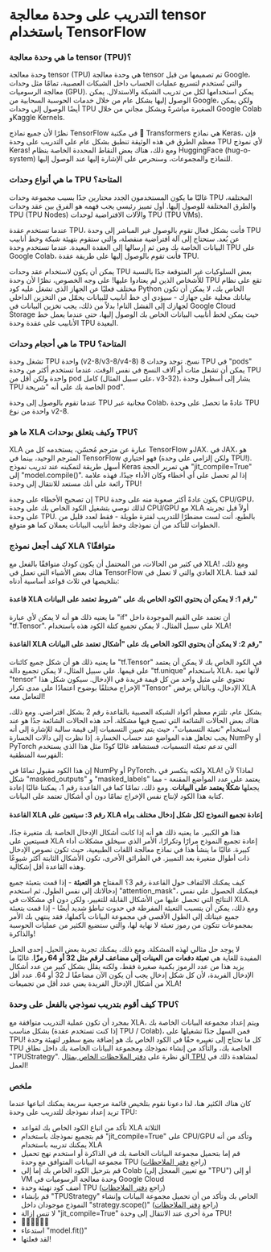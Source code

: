 # التدريب على وحدة معالجة tensor باستخدام TensorFlow

### ما هي وحدة معالجة tensor (TPU)؟

وحدة معالجة tensor (TPU) هي وحدة معالجة tensor تم تصميمها من قبل Google، والتي تُستخدم لتسريع عمليات الحساب داخل الشبكات العصبية، تمامًا مثل وحدات معالجة الرسوميات (GPU). يمكن استخدامها لكل من تدريب الشبكة والاستدلال. يمكن الوصول إليها بشكل عام من خلال خدمات الحوسبة السحابية من Google، ولكن يمكن أيضًا الوصول إلى وحدات TPU الصغيرة مباشرةً وبشكل مجاني من خلال Google Colab وKaggle Kernels.

نظرًا لأن جميع نماذج TensorFlow في مكتبة 🤗 Transformers هي نماذج Keras، فإن معظم الطرق في هذه الوثيقة تنطبق بشكل عام على التدريب على وحدة TPU لأي نموذج Keras! ومع ذلك، هناك بعض النقاط المحددة الخاصة بنظام HuggingFace (hug-o-system) للنماذج والمجموعات، وسنحرص على الإشارة إليها عند الوصول إليها.

### ما هي أنواع وحدات TPU المتاحة؟

غالبًا ما يكون المستخدمون الجدد محتارين جدًا بسبب مجموعة وحدات TPU المختلفة، والطرق المختلفة للوصول إليها. أول تمييز رئيسي يجب فهمه هو الفرق بين عقد وحدات TPU (TPU Nodes) والآلات الافتراضية لوحدات TPU (TPU VMs).

عندما تستخدم عقدة TPU، فأنت بشكل فعال تقوم بالوصول غير المباشر إلى وحدة TPU عن بُعد. ستحتاج إلى آلة افتراضية منفصلة، والتي ستقوم بتهيئة شبكة وخط أنابيب البيانات الخاصة بك ومن ثم إرسالها إلى العقدة البعيدة. عندما تستخدم وحدة TPU على Google Colab، فأنت تقوم بالوصول إليها على طريقة عقدة TPU.

يمكن أن يكون لاستخدام عقد وحدات TPU بعض السلوكيات غير المتوقعة جدًا بالنسبة للأشخاص الذين لم يعتادوا عليها! على وجه الخصوص، نظرًا لأن وحدة TPU تقع على نظام مختلف فعليًا عن الجهاز الذي تشغل عليه كود Python الخاص بك، لا يمكن أن تكون بياناتك محلية على جهازك - سيؤدي أي خط أنابيب للبيانات يحمّل من التخزين الداخلي لجهازك إلى الفشل التام! بدلاً من ذلك، يجب تخزين البيانات في Google Cloud Storage حيث يمكن لخط أنابيب البيانات الخاص بك الوصول إليها، حتى عندما يعمل خط الأنابيب على عقدة وحدة TPU البعيدة.

### ما هي أحجام وحدات TPU المتاحة؟

تشغل وحدة TPU واحدة (v2-8/v3-8/v4-8) 8 نسخ. توجد وحدات TPU في "pods" يمكن أن تشغل مئات أو آلاف النسخ في نفس الوقت. عندما تستخدم أكثر من وحدة TPU واحدة ولكن أقل من pod كامل (على سبيل المثال، v3-32)، يشار إلى أسطول وحدة TPU الخاصة بك على أنه "شريحة pod".

عندما تقوم بالوصول إلى وحدة TPU مجانية عبر Colab، عادةً ما تحصل على وحدة TPU واحدة من نوع v2-8.

### ما هو XLA وكيف يتعلق بوحدات TPU؟

XLA عبارة عن مترجم مُحسّن، يستخدمه كل من TensorFlow وJAX. في JAX، هو المترجم الوحيد، بينما في TensorFlow فهو اختياري (ولكن إلزامي على وحدة TPU!). أسهل طريقة لتمكينه عند تدريب نموذج Keras هي تمرير الحجة "jit_compile=True" إلى "model.compile()". إذا لم تحصل على أي أخطاء وكان الأداء جيدًا، فهذه علامة رائعة على أنك مستعد للانتقال إلى وحدة TPU!

إن تصحيح الأخطاء على وحدة TPU يكون عادةً أكثر صعوبة منه على وحدة CPU/GPU، لذلك نوصي بتشغيل الكود الخاص بك على وحدة CPU/GPU مع XLA أولاً قبل تجربته على وحدة TPU. بالطبع، أنت لست مضطرًا للتدريب لفترة طويلة - فقط لعدد قليل من الخطوات للتأكد من أن نموذجك وخط أنابيب البيانات يعملان كما هو متوقع.
### كيف أجعل نموذج XLA متوافقًا؟

في كثير من الحالات، من المحتمل أن يكون كودك متوافقًا بالفعل مع XLA! ومع ذلك، هناك بعض الأشياء التي تعمل في TensorFlow العادي والتي لا تعمل في XLA. لقد قمنا بتلخيصها في ثلاث قواعد أساسية أدناه:

#### قاعدة XLA رقم 1: لا يمكن أن يحتوي الكود الخاص بك على "شروط تعتمد على البيانات"

ما يعنيه ذلك هو أنه لا يمكن لأي عبارة "if" أن تعتمد على القيم الموجودة داخل "tf.Tensor". على سبيل المثال، لا يمكن تجميع كتلة الكود هذه باستخدام XLA!

#### القاعدة XLA رقم 2: لا يمكن أن يحتوي الكود الخاص بك على "أشكال تعتمد على البيانات"

ما يعنيه ذلك هو أن شكل جميع كائنات "tf.Tensor" في الكود الخاص بك لا يمكن أن يعتمد على قيمها. على سبيل المثال، لا يمكن تجميع دالة "tf.unique" باستخدام XLA، لأنها تعيد "tensor" تحتوي على مثيل واحد من كل قيمة فريدة في الإدخال. سيكون شكل هذا الإخراج مختلفًا بوضوح اعتمادًا على مدى تكرار "Tensor" الإدخال، وبالتالي يرفض XLA التعامل معه!

بشكل عام، تلتزم معظم أكواد الشبكة العصبية بالقاعدة رقم 2 بشكل افتراضي. ومع ذلك، هناك بعض الحالات الشائعة التي تصبح فيها مشكلة. أحد هذه الحالات الشائعة جدًا هو عند استخدام "تعبئة التسميات"، حيث يتم تعيين التسميات إلى قيمة سالبة للإشارة إلى أنه يجب تجاهل هذه المواضع عند حساب الخسارة. إذا نظرت إلى دالات الخسارة NumPy أو PyTorch التي تدعم تعبئة التسميات، فستشاهد غالبًا كودًا مثل هذا الذي يستخدم الفهرسة المنطقية:

إن هذا الكود مقبول تمامًا في NumPy أو PyTorch، ولكنه ينكسر في XLA! لماذا؟ لأن شكل "masked_outputs" و "masked_labels" يعتمد على عدد المواضع المقنعة - مما يجعلها **شكلًا يعتمد على البيانات**. ومع ذلك، تمامًا كما في القاعدة رقم 1، يمكننا غالبًا إعادة كتابة هذا الكود لإنتاج نفس الإخراج تمامًا دون أي أشكال تعتمد على البيانات.

#### القاعدة XLA رقم 3: سيتعين على XLA إعادة تجميع النموذج لكل شكل إدخال مختلف يراه

هذا هو الكبير. ما يعنيه ذلك هو أنه إذا كانت أشكال الإدخال الخاصة بك متغيرة جدًا، فسيتعين على XLA إعادة تجميع النموذج مرارًا وتكرارًا، الأمر الذي سيخلق مشكلات أداء كبيرة. غالبًا ما ينشأ هذا في نماذج معالجة اللغات الطبيعية، حيث تكون نصوص الإدخال ذات أطوال متغيرة بعد التمييز. في الطرائق الأخرى، تكون الأشكال الثابتة أكثر شيوعًا وهذه القاعدة أقل إشكالية.

كيف يمكنك الالتفاف حول القاعدة رقم 3؟ المفتاح هو **التعبئة** - إذا قمت بتعبئة جميع إدخالاتك إلى نفس الطول، ثم استخدم "attention_mask"، فيمكنك الحصول على نفس النتائج التي تحصل عليها من الأشكال القابلة للتغيير، ولكن دون أي مشكلات في XLA. ومع ذلك، يمكن أن يتسبب التعبئة المفرطة في حدوث تباطؤ شديد أيضًا - إذا قمت بتعبئة جميع عيناتك إلى الطول الأقصى في مجموعة البيانات بأكملها، فقد ينتهي بك الأمر بمجموعات تتكون من رموز تعبئة لا نهاية لها، والتي ستضيع الكثير من عمليات الحوسبة والذاكرة!

لا يوجد حل مثالي لهذه المشكلة. ومع ذلك، يمكنك تجربة بعض الحيل. إحدى الحيل المفيدة للغاية هي **تعبئة دفعات من العينات إلى مضاعف لرقم مثل 32 أو 64 رمزًا**. غالبًا ما يزيد هذا من عدد الرموز بكمية صغيرة فقط، ولكنه يقلل بشكل كبير من عدد أشكال الإدخال الفريدة، لأن كل شكل إدخال يجب أن يكون الآن مضاعفًا لـ 32 أو 64. عدد أقل من أشكال الإدخال الفريدة يعني عدد أقل من تجميعات XLA!

### كيف أقوم بتدريب نموذجي بالفعل على وحدة TPU؟

بمجرد أن تكون عملية التدريب متوافقة مع XLA، ويتم إعداد مجموعة البيانات الخاصة بك بشكل مناسب (إذا كنت تستخدم عقدة TPU / Colab)، فمن السهل جدًا تشغيلها على TPU! كل ما تحتاج إلى تغييره حقًا في الكود الخاص بك هو إضافة بضع سطور لتهيئة وحدة TPU الخاصة بك، والتأكد من إنشاء نموذجك ومجموعة البيانات الخاصة بك داخل نطاق "TPUStrategy". الق نظرة على [دفتر الملاحظات الخاص بمثال TPU](https://colab.research.google.com/github/huggingface/notebooks/blob/main/examples/tpu_training-tf.ipynb) لمشاهدة ذلك في العمل!

### ملخص

كان هناك الكثير هنا، لذا دعونا نقوم بتلخيص قائمة مرجعية سريعة يمكنك اتباعها عندما تريد إعداد نموذجك للتدريب على وحدة TPU:

- تأكد من اتباع الكود الخاص بك لقواعد XLA الثلاثة
- قم بتجميع نموذجك باستخدام "jit_compile=True" على CPU/GPU وتأكد من أنه يمكنك تدريبه باستخدام XLA
- قم إما بتحميل مجموعة البيانات الخاصة بك في الذاكرة أو استخدم نهج تحميل مجموعة البيانات المتوافق مع وحدة TPU (راجع [دفتر الملاحظات](https://colab.research.google.com/github/huggingface/notebooks/blob/main/examples/tpu_training-tf.ipynb))
- قم بترحيل الكود الخاص بك إما إلى Colab (مع تعيين المعجل إلى "TPU") أو إلى VM وحدة معالجة الرسوميات في Google Cloud
- أضف كود تهيئة وحدة TPU (راجع [دفتر الملاحظات](https://colab.research.google.com/github/huggingface/notebooks/blob/main/examples/tpu_training-tf.ipynb))
- قم بإنشاء "TPUStrategy" الخاص بك وتأكد من أن تحميل مجموعة البيانات وإنشاء النموذج موجودان داخل "strategy.scope()" (راجع [دفتر الملاحظات](https://colab.research.google.com/github/huggingface/notebooks/blob/main/examples/tpu_training-tf.ipynb))
- لا تنس إزالة "jit_compile=True" مرة أخرى عند الانتقال إلى وحدة TPU!
- 🙏🙏🙏🥺🥺🥺
- استدعاء "model.fit()"
- لقد فعلتها!